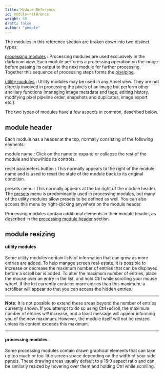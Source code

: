 ```yaml
---
title: Module Reference
id: module-reference
weight: 80
draft: false
author: "people"
---
```


The modules in this reference section are broken down into two distinct types:

[processing modules](./processing-modules/_index.md)
: Processing modules are used exclusively in the darkroom view. Each module performs a processing operation on the image before passing its output to the next module for further processing. Together this sequence of processing steps forms the [pixelpipe](../darkroom/pixelpipe/the-pixelpipe-and-module-order.md).

[utility modules](./utility-modules/_index.md)
: Utility modules may be used in any Ansel view. They are not directly involved in processing the pixels of an image but perform other ancillary functions (managing image metadata and tags, editing history, modifying pixel pipeline order, snapshots and duplicates, image export etc.).

The two types of modules have a few aspects in common, described below.

## module header

Each module has a header at the top, normally consisting of the following elements:

module name
: Click on the name to expand or collapse the rest of the module and show/hide its controls.

reset parameters button
: This normally appears to the right of the module name and is used to reset the state of the module back to its original condition.

presets  menu
: This normally appears at the far right of the module header. The [presets](../darkroom/processing-modules/presets.md) menu is predominantly used in processing modules, but many of the utility modules allow presets to be defined as well. You can also access this menu by right-clicking anywhere on the module header.

Processing modules contain additional elements in their module header, as described in the [processing module header](../darkroom/processing-modules/module-header.md) section.

## module resizing

#### utility modules

Some utility modules contain lists of information that can grow as more entries are added. To help manage screen real-estate, it is possible to increase or decrease the maximum number of entries that can be displayed before a scroll bar is added. To alter the maximum number of entries, place the mouse over an entry in the list, and hold Ctrl while scrolling your mouse wheel. If the list currently contains more entries than this maximum, a scrollbar will appear so that you can access the hidden entries.

---

**Note:** It is not possible to extend these areas beyond the number of entries currently shown. If you attempt to do so using Ctrl+scroll, the maximum number of entries _will_ increase, and a toast message will appear informing you of the new maximum. However, the module itself will not be resized unless its content exceeds this maximum.

---

#### processing modules

Some processing modules contain drawn graphical elements that can take up too much or too little screen space depending on the width of your side panels. These drawing areas usually default to a 16:9 aspect ratio and can be similarly resized by hovering over them and holding Ctrl while scrolling.

